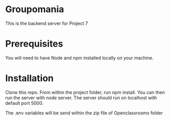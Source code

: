 # Groupomania

This is the backend server for Project 7

# Prerequisites

You will need to have Node and npm installed locally on your machine.

# Installation

Clone this repo. From within the project folder, run npm install. You can then run the server with node server. The server should run on localhost with default port 5000.

The .env variables will be send within the zip file of Openclassrooms folder
